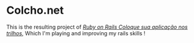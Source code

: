 # Colcho.net

This is the resulting project of [*Ruby on Rails Coloque sua aplicação nos trilhos*](http://www.casadocodigo.com.br/products/livro-ruby-on-rails), Which I'm playing and improving my rails skills !